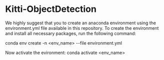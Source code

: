 # Kitti-ObjectDetection

We highly suggest that you to create an anaconda environment using the environment.yml file available in this repository.
To create the environment and install all necessary packages, run the following command:

conda env create -n <env_name> --file environment.yml

Now activate the evironment: conda activate <env_name>
